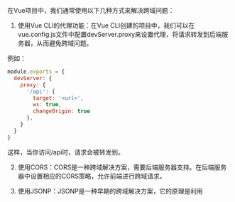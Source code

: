 在Vue项目中，我们通常使用以下几种方式来解决跨域问题：

1. 使用Vue CLI的代理功能：在Vue CLI创建的项目中，我们可以在vue.config.js文件中配置devServer.proxy来设置代理，将请求转发到后端服务器，从而避免跨域问题。

例如：  
```js
module.exports = {
  devServer: {
    proxy: {
      '/api': {
        target: '<url>',
        ws: true,
        changeOrigin: true
      },
    }
  }
}
```
这样，当你访问/api时，请求会被转发到<url>。

2. 使用CORS：CORS是一种跨域解决方案，需要后端服务器支持。在后端服务器中设置相应的CORS策略，允许前端进行跨域请求。
    
3. 使用JSONP：JSONP是一种早期的跨域解决方案，它的原理是利用<script>标签没有跨域限制的特性来发送请求。但JSONP只支持GET请求。
    
4. 使用nginx反向代理：在生产环境中，我们通常会使用nginx作为反向代理服务器，将请求转发到后端服务器，从而避免跨域问题。
    

需要注意的是，跨域是浏览器的同源策略导致的，它是浏览器的安全机制，不能在前端被关闭。以上的解决方案都是在遵守同源策略的前提下，通过一定的方式来“绕过”跨域问题。


